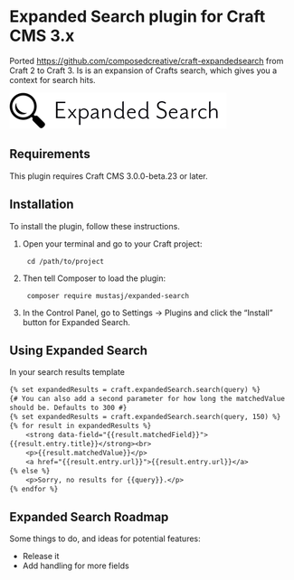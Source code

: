 # Expanded Search plugin for Craft CMS 3.x

Ported https://github.com/composedcreative/craft-expandedsearch from Craft 2 to Craft 3.
Is is an expansion of Crafts search, which gives you a context for search hits.

![Screenshot](resources/img/plugin-logo.png)

## Requirements

This plugin requires Craft CMS 3.0.0-beta.23 or later.

## Installation

To install the plugin, follow these instructions.

1. Open your terminal and go to your Craft project:

        cd /path/to/project

2. Then tell Composer to load the plugin:

        composer require mustasj/expanded-search

3. In the Control Panel, go to Settings → Plugins and click the “Install” button for Expanded Search.


## Using Expanded Search

In your search results template

```
{% set expandedResults = craft.expandedSearch.search(query) %}
{# You can also add a second parameter for how long the matchedValue should be. Defaults to 300 #}
{% set expandedResults = craft.expandedSearch.search(query, 150) %}
{% for result in expandedResults %}
    <strong data-field="{{result.matchedField}}">{{result.entry.title}}</strong><br>
    <p>{{result.matchedValue}}</p>
    <a href="{{result.entry.url}}">{{result.entry.url}}</a>
{% else %}
    <p>Sorry, no results for {{query}}.</p>
{% endfor %}
```

## Expanded Search Roadmap

Some things to do, and ideas for potential features:

* Release it
* Add handling for more fields
